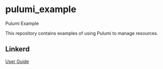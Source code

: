 # pulumi_example
Pulumi Example

This repository contains examples of using Pulumi to manage resources.


## Linkerd

[User Guide](linkerd)
